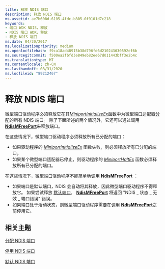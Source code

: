 ```yaml
---
title: 释放 NDIS 端口
description: 释放 NDIS 端口
ms.assetid: ae7b608d-6105-4fdc-b805-0f0101d7c218
keywords:
- 端口 WDK NDIS，释放
- NDIS 端口 WDK，释放
- 释放 NDIS 端口
ms.date: 04/20/2017
ms.localizationpriority: medium
ms.openlocfilehash: f9ca18ad48915b38d796fd6d210243630592ef6b
ms.sourcegitcommit: f500ea2fbfd3e849eb82ee67d011443bff3e2b4c
ms.translationtype: MT
ms.contentlocale: zh-CN
ms.lasthandoff: 08/31/2020
ms.locfileid: "89212467"
---
```

# <a name="freeing-an-ndis-port"></a>释放 NDIS 端口





微型端口驱动程序必须释放它在其[*MiniportInitializeEx*](/windows-hardware/drivers/ddi/ndis/nc-ndis-miniport_initialize)函数中为微型端口适配器[分配](allocating-an-ndis-port.md)的所有 NDIS 端口。 除了下面所述的两个情况外，它还可以通过调用 [**NdisMFreePort**](/windows-hardware/drivers/ddi/ndis/nf-ndis-ndismfreeport)来释放端口。

在这些情况下，微型端口驱动程序必须释放所有已分配的端口：

-   如果驱动程序的 [*MiniportInitializeEx*](/windows-hardware/drivers/ddi/ndis/nc-ndis-miniport_initialize) 函数失败，则必须释放所有已分配的端口。
-   如果某个微型端口适配器已停止，则驱动程序的 [*MiniportHaltEx*](/windows-hardware/drivers/ddi/ndis/nc-ndis-miniport_halt) 函数必须释放所有已分配的端口。

在这些情况下，微型端口驱动程序不能简单地调用 [**NdisMFreePort**](/windows-hardware/drivers/ddi/ndis/nf-ndis-ndismfreeport) ：

-   如果端口是默认端口，NDIS 会自动将其释放，因此微型端口驱动程序不得释放它。 如果尝试释放 [默认端口](default-ndis-port.md)， [**NdisMFreePort**](/windows-hardware/drivers/ddi/ndis/nf-ndis-ndismfreeport) 将返回 "NDIS \_ 状态 \_ 无效 \_ 端口错误" 错误。
-   如果端口处于活动状态，则微型端口驱动程序需要在调用 [**NdisMFreePort**](/windows-hardware/drivers/ddi/ndis/nf-ndis-ndismfreeport)之前停用它。

## <a name="related-topics"></a>相关主题


[分配 NDIS 端口](allocating-an-ndis-port.md)

[停用 NDIS 端口](deactivating-an-ndis-port.md)

[默认 NDIS 端口](default-ndis-port.md)

 

